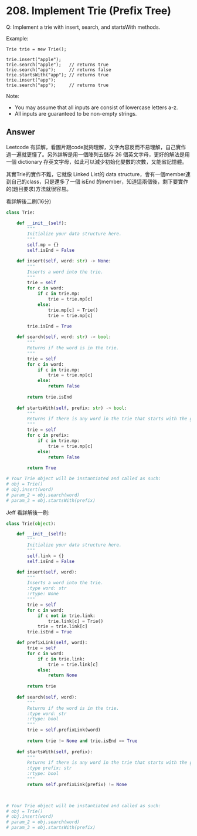 # 208. Implement Trie (Prefix Tree)
Q: Implement a trie with insert, search, and startsWith methods.

Example:
```
Trie trie = new Trie();

trie.insert("apple");
trie.search("apple");   // returns true
trie.search("app");     // returns false
trie.startsWith("app"); // returns true
trie.insert("app");   
trie.search("app");     // returns true
```
Note:
* You may assume that all inputs are consist of lowercase letters a-z.
* All inputs are guaranteed to be non-empty strings.

## Answer
Leetcode 有詳解，看圖片跟code就夠理解，文字內容反而不易理解，自己實作過一遍就更懂了。另外詳解是用一個陣列去儲存 26 個英文字母，更好的解法是用一個 dictionary 存英文字母，如此可以減少初始化變數的次數，又能省記憶體。

其實Trie的實作不難，它就像 Linked List的 data structure，會有一個member連到自己的class，只是還多了一個 isEnd 的member，知道這兩個後，剩下要實作的(題目要求)方法就很容易。

看詳解後二刷(16分)
```python 3
class Trie:

    def __init__(self):
        """
        Initialize your data structure here.
        """
        self.mp = {}
        self.isEnd = False

    def insert(self, word: str) -> None:
        """
        Inserts a word into the trie.
        """
        trie = self
        for c in word:
            if c in trie.mp:
                trie = trie.mp[c]
            else:
                trie.mp[c] = Trie()
                trie = trie.mp[c]
                
        trie.isEnd = True

    def search(self, word: str) -> bool:
        """
        Returns if the word is in the trie.
        """
        trie = self
        for c in word:
            if c in trie.mp:
                trie = trie.mp[c]
            else:
                return False
            
        return trie.isEnd
        
    def startsWith(self, prefix: str) -> bool:
        """
        Returns if there is any word in the trie that starts with the given prefix.
        """
        trie = self
        for c in prefix:
            if c in trie.mp:
                trie = trie.mp[c]
            else:
                return False
            
        return True

# Your Trie object will be instantiated and called as such:
# obj = Trie()
# obj.insert(word)
# param_2 = obj.search(word)
# param_3 = obj.startsWith(prefix)
```

Jeff 看詳解後一刷:
```python
class Trie(object):

    def __init__(self):
        """
        Initialize your data structure here.
        """
        self.link = {}
        self.isEnd = False

    def insert(self, word):
        """
        Inserts a word into the trie.
        :type word: str
        :rtype: None
        """
        trie = self
        for c in word:
            if c not in trie.link:
                trie.link[c] = Trie()
            trie = trie.link[c]
        trie.isEnd = True

    def prefixLink(self, word):
        trie = self
        for c in word:
            if c in trie.link:
                trie = trie.link[c]
            else:
                return None
        
        return trie
                
    def search(self, word):
        """
        Returns if the word is in the trie.
        :type word: str
        :rtype: bool
        """
        trie = self.prefixLink(word)
        
        return trie != None and trie.isEnd == True
        
    def startsWith(self, prefix):
        """
        Returns if there is any word in the trie that starts with the given prefix.
        :type prefix: str
        :rtype: bool
        """
        return self.prefixLink(prefix) != None
        


# Your Trie object will be instantiated and called as such:
# obj = Trie()
# obj.insert(word)
# param_2 = obj.search(word)
# param_3 = obj.startsWith(prefix)
```